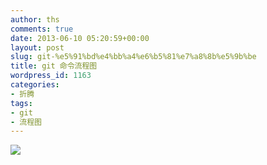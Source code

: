 ```yaml
---
author: ths
comments: true
date: 2013-06-10 05:20:59+00:00
layout: post
slug: git-%e5%91%bd%e4%bb%a4%e6%b5%81%e7%a8%8b%e5%9b%be
title: git 命令流程图
wordpress_id: 1163
categories:
- 折腾
tags:
- git
- 流程图
---
```


![](http://img04.taobaocdn.com/imgextra/i4/63715616/T2RdIeXlXaXXXXXXXX_!!63715616.jpg)



